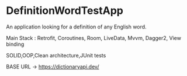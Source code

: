 # DefinitionWordTestApp
An application looking for a definition of any English word.

Main Stack : Retrofit, Сoroutines, Room, LiveData, Mvvm, Dagger2, View binding

SOLID,OOP,Clean architecture,JUnit tests

BASE URL -> https://dictionaryapi.dev/
